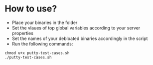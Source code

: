 # How to use?
- Place your binaries in the folder
- Set the vlaues of top global variables according to your server properties
- Set the names of your debloated binaries accordingly in the script
- Run the following commands:
```
chmod u+x putty-test-cases.sh
./putty-test-cases.sh
```
